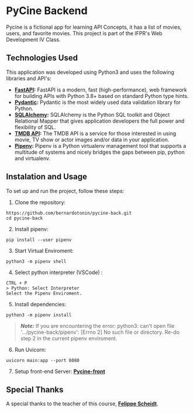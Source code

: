 # PyCine Backend

Pycine is a fictional app for learning API Concepts, it has a list of movies, users, and favorite movies. This project is part of the IFPR's Web Development IV Class.


## Technologies Used

This application was developed using Python3 and uses the following libraries and API's:

- **[FastAPI](https://fastapi.tiangolo.com/):** FastAPI is a modern, fast (high-performance), web framework for building APIs with Python 3.8+ based on standard Python type hints.
- **[Pydantic](https://docs.pydantic.dev/latest/):** Pydantic is the most widely used data validation library for Python.
- **[SQLAlchemy](https://www.sqlalchemy.org/):** SQLAlchemy is the Python SQL toolkit and Object Relational Mapper that gives application developers the full power and flexibility of SQL.
- **[TMDB API](https://developer.themoviedb.org/docs):** The TMDB API is a service for those interested in using movie, TV show or actor images and/or data in your application.
- **[Pipenv](https://pipenv.pypa.io/en/latest/):**  Pipenv is a Python virtualenv management tool that supports a multitude of systems and nicely bridges the gaps between pip, python and virtualenv.

## Instalation and Usage
To set up and run the project, follow these steps:
1. Clone the repository:
```
https://github.com/bernardotonin/pycine-back.git
cd pycine-back
 ```
 2. Install pipenv:
 ```
pip install --user pipenv
 ```
 3. Start Virtual Enviroment:
  ```
python3 -m pipenv shell
 ```
 4. Select python interpreter (VSCode) :

  ```
CTRL + P
> Python: Select Interpreter
Select the Pipenv Enviroment.
 ```
 5. Install dependencies:
 ```
python3 -m pipenv install
 ```
> **_Note:_** If you are encountering the error:  python3: can't open file '.../pycine-back/pipenv': [Errno 2] No such file or directory. Re-do step 2 in the current pipenv enviroment.

6. Run Uvicorn:
```
uvicorn main:app --port 8080
 ```

7. Setup front-end Server: **[Pycine-front](https://github.com/bernardotonin/pycine-front)**

## Special Thanks

A special thanks to the teacher of this course, **[Felippe Scheidt](https://github.com/fscheidt)**.
